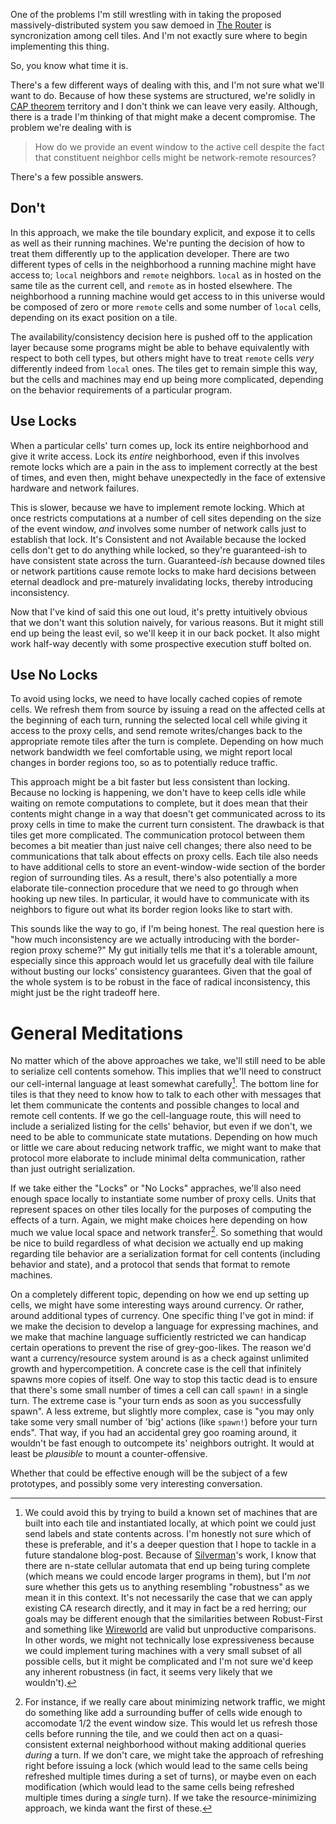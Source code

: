 One of the problems I'm still wrestling with in taking the proposed massively-distributed system you saw demoed in [The Router](http://langnostic.inaimathi.ca/posts/the-router) is syncronization among cell tiles. And I'm not exactly sure where to begin implementing this thing.

So, you know what time it is.

There's a few different ways of dealing with this, and I'm not sure what we'll want to do. Because of how these systems are structured, we're solidly in [CAP theorem](http://robertgreiner.com/2014/08/cap-theorem-revisited/) territory and I don't think we can leave very easily. Although, there is a trade I'm thinking of that might make a decent compromise. The problem we're dealing with is

> How do we provide an event window to the active cell despite the fact that constituent neighbor cells might be network-remote resources?

There's a few possible answers.

## Don't

In this approach, we make the tile boundary explicit, and expose it to cells as well as their running machines. We're punting the decision of how to treat them differently up to the application developer. There are two different types of cells in the neighborhood a running machine might have access to; `local` neighbors and `remote` neighbors. `local` as in hosted on the same tile as the current cell, and `remote` as in hosted elsewhere. The neighborhood a running machine would get access to in this universe would be composed of zero or more `remote` cells and some number of `local` cells, depending on its exact position on a tile.

The availability/consistency decision here is pushed off to the application layer because some programs might be able to behave equivalently with respect to both cell types, but others might have to treat `remote` cells _very_ differently indeed from `local` ones. The tiles get to remain simple this way, but the cells and machines may end up being more complicated, depending on the behavior requirements of a particular program.

## Use Locks

When a particular cells' turn comes up, lock its entire neighborhood and give it write access. Lock its _entire_ neighborhood, even if this involves remote locks which are a pain in the ass to implement correctly at the best of times, and even then, might behave unexpectedly in the face of extensive hardware and network failures.

This is slower, because we have to implement remote locking. Which at once restricts computations at a number of cell sites depending on the size of the event window, _and_ involves some number of network calls just to establish that lock. It's Consistent and not Available because the locked cells don't get to do anything while locked, so they're guaranteed-ish to have consistent state across the turn. Guaranteed-_ish_ because downed tiles or network partitions cause remote locks to make hard decisions between eternal deadlock and pre-maturely invalidating locks, thereby introducing inconsistency.

Now that I've kind of said this one out loud, it's pretty intuitively obvious that we don't want this solution naively, for various reasons. But it might still end up being the least evil, so we'll keep it in our back pocket. It also might work half-way decently with some prospective execution stuff bolted on.

## Use No Locks

To avoid using locks, we need to have locally cached copies of remote cells. We refresh them from source by issuing a read on the affected cells at the beginning of each turn, running the selected local cell while giving it access to the proxy cells, and send remote writes/changes back to the appropriate remote tiles after the turn is complete. Depending on how much network bandwidth we feel comfortable using, we might report local changes in border regions too, so as to potentially reduce traffic.

This approach might be a bit faster but less consistent than locking. Because no locking is happening, we don't have to keep cells idle while waiting on remote computations to complete, but it does mean that their contents might change in a way that doesn't get communicated across to its proxy cells in time to make the current turn consistent. The drawback is that tiles get more complicated. The communication protocol between them becomes a bit meatier than just naive cell changes; there also need to be communications that talk about effects on proxy cells. Each tile also needs to have additional cells to store an event-window-wide section of the border region of surrounding tiles. As a result, there's also potentially a more elaborate tile-connection procedure that we need to go through when hooking up new tiles. In particular, it would have to communicate with its neighbors to figure out what its border region looks like to start with.

This sounds like the way to go, if I'm being honest. The real question here is "how much inconsistency are we actually introducing with the border-region proxy scheme?" My gut initially tells me that it's a tolerable amount, especially since this approach would let us gracefully deal with tile failure without busting our locks' consistency guarantees. Given that the goal of the whole system is to be robust in the face of radical inconsistency, this might just be the right tradeoff here.

# General Meditations

No matter which of the above approaches we take, we'll still need to be able to serialize cell contents somehow. This implies that we'll need to construct our cell-internal language at least somewhat carefully[^we-could-avoid]. The bottom line for tiles is that they need to know how to talk to each other with messages that let them communicate the contents and possible changes to local and remote cell contents. If we go the cell-language route, this will need to include a serialized listing for the cells' behavior, but even if we don't, we need to be able to communicate state mutations. Depending on how much or little we care about reducing network traffic, we might want to make that protocol more elaborate to include minimal delta communication, rather than just outright serialization.

[^we-could-avoid]: We could avoid this by trying to build a known set of machines that are built into each tile and instantiated locally, at which point we could just send labels and state contents across. I'm honestly not sure which of these is preferable, and it's a deeper question that I hope to tackle in a future standalone blog-post. Because of [Silverman](https://en.wikipedia.org/wiki/Brian_Silverman)'s work, I know that there are n-state cellular automata that end up being turing complete (which means we could encode larger programs in them), but I'm _not_ sure whether this gets us to anything resembling "robustness" as we mean it in this context. It's not necessarily the case that we can apply existing CA research directly, and it may in fact be a red herring; our goals may be different enough that the similarities between Robust-First and something like [Wireworld](https://en.wikipedia.org/wiki/Wireworld) are valid but unproductive comparisons. In other words, we might not technically lose expressiveness because we could implement turing machines with a very small subset of all possible cells, but it might be complicated and I'm not sure we'd keep any inherent robustness (in fact, it seems very likely that we wouldn't).

If we take either the "Locks" or "No Locks" appraches, we'll also need enough space locally to instantiate some number of proxy cells. Units that represent spaces on other tiles locally for the purposes of computing the effects of a turn. Again, we might make choices here depending on how much we value local space and network transfer[^for-instance-we-might]. So something that would be nice to build regardless of what decision we actually end up making regarding tile behavior are a serialization format for cell contents (including behavior and state), and a protocol that sends that format to remote machines.

[^for-instance-we-might]: For instance, if we really care about minimizing network traffic, we might do something like add a surrounding buffer of cells wide enough to accomodate 1/2 the event window size. This would let us refresh those cells before running the tile, and we could then act on a quasi-consistent external neighborhood without making additional queries _during_ a turn. If we don't care, we might take the approach of refreshing right before issuing a lock (which would lead to the same cells being refreshed multiple times during a set of turns), or maybe even on each modification (which would lead to the same cells being refreshed multiple times during a _single_ turn). If we take the resource-minimizing approach, we kinda want the first of these.

On a completely different topic, depending on how we end up setting up cells, we might have some interesting ways around currency. Or rather, around additional types of currency. One specific thing I've got in mind: if we make the decision to develop a language for expressing machines, and we make that machine language sufficiently restricted we can handicap certain operations to prevent the rise of grey-goo-likes. The reason we'd want a currency/resource system around is as a check against unlimited growth and hypercompetition. A concrete case is the cell that infinitely spawns more copies of itself. One way to stop this tactic dead is to ensure that there's some small number of times a cell can call `spawn!` in a single turn. The extreme case is "your turn ends as soon as you successfully spawn". A less extreme, but slightly more complex, case is "you may only take some very small number of 'big' actions (like `spawn!`) before your turn ends". That way, if you had an accidental grey goo roaming around, it wouldn't be fast enough to outcompete its' neighbors outright. It would at least be _plausible_ to mount a counter-offensive.

Whether that could be effective enough will be the subject of a few prototypes, and possibly some very interesting conversation.
